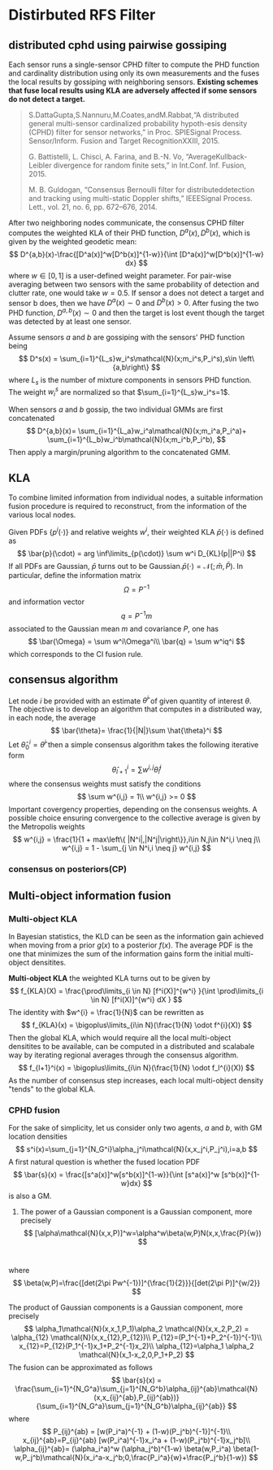 # Distirbuted RFS Filter

## distributed cphd using pairwise gossiping

 Each sensor runs a single-sensor CPHD filter to compute the PHD function and cardinality distribution using only its own measurements and the fuses the local  results by gossiping with neighboring sensors. **Existing schemes that fuse local results using KLA are adversely affected if some sensors do not detect a target.** 

> S.DattaGupta,S.Nannuru,M.Coates,andM.Rabbat,“A distributed general multi-sensor cardinalized probability hypoth-esis density (CPHD) filter for sensor networks,” in Proc. SPIESignal Process. Sensor/Inform. Fusion and Target RecognitionXXIII, 2015.
>
> G. Battistelli, L. Chisci, A. Farina, and B.-N. Vo, “AverageKullback-Leibler divergence for random finite sets,” in Int.Conf. Inf. Fusion, 2015.
>
> M. B. Guldogan, “Consensus Bernoulli filter for distributeddetection and tracking using multi-static Doppler shifts,” IEEESignal Process. Lett., vol. 21, no. 6, pp. 672–676, 2014.

After two neighboring nodes communicate, the consensus CPHD filter computes the weighted KLA of their PHD function, $D^a(x),D^b(x)$, which is given by the weighted geodetic mean:
$$
D^{a,b}(x)-\frac{[D^a(x)]^w[D^b(x)]^{1-w}}{\int [D^a(x)]^w[D^b(x)]^{1-w} dx}
$$
where $w \in [0,1]$ is a user-defined weight parameter. For pair-wise averaging between two sensors with the same probability of detection and clutter rate, one would take $w=0.5$.  If sensor a does not detect a target and sensor b does, then we have $D^a(x) \sim 0$ and $D^b(x) > 0$. After fusing the two PHD function, $D^{a,b}(x)\sim 0$ and then the target is lost event though the target was detected by at least one sensor.



Assume sensors $a$ and $b$ are gossiping with the sensors' PHD function being
$$
D^s(x) = \sum_{i=1}^{L_s}w_i^s\mathcal{N}(x;m_i^s,P_i^s),s\in \left\{a,b\right\}
$$
where $L_s$ is the number of mixture components in sensors PHD function. The weight $w_i^s$ are normalized so that $\sum_{i=1}^{L_s}w_i^s=1$.

When sensors $a$ and $b$ gossip, the two individual GMMs are first concatenated
$$
D^{a,b}(x)= \sum_{i=1}^{L_a}w_i^a\mathcal{N}(x;m_i^a,P_i^a)+ \sum_{i=1}^{L_b}w_i^b\mathcal{N}(x;m_i^b,P_i^b),
$$
Then apply a margin/pruning algorithm to the concatenated GMM.

## KLA

To combine limited information from individual nodes, a suitable information fusion procedure is required to reconstruct, from the information of the various local nodes.



Given PDFs $\left\{p^i(\cdot) \right\}$ and relative weights $w^{i}$, their weighted KLA $\bar{p}(\cdot)$ is defined as
$$
\bar{p}(\cdot) = arg \inf\limits_{p(\cdot)} \sum w^i D_{KL}(p||P^i)
$$
If all PDFs are Gaussian, $\bar{p}$ turns out to be Gaussian.$\bar{p}(\cdot)=\mathcal{N}(;\bar{m},\bar{P})$. In particular, define the information matrix
$$
\Omega=P^{-1}
$$
and information vector
$$
q=P^{-1}m
$$
associated to the Gaussian mean $m$ and covariance $P$, one has
$$
\bar{\Omega} = \sum w^i\Omega^i\\
\bar{q} = \sum w^iq^i
$$
which corresponds to the CI fusion rule.

## consensus algorithm

Let node $i$ be provided with an estimate $\hat{\theta}^i$ of given quantity of interest $\theta$. The objective is to develop an algorithm that computes in a distributed way, in each node, the average
$$
\bar{\theta}= \frac{1}{|N|}\sum \hat{\theta}^i
$$
Let $\hat{\theta}^i_0 = \hat{\theta}^i$ then a simple consensus algorithm takes the following iterative form
$$
\hat{\theta}^i_{l+1} = \sum w^{i,j}\hat{\theta}^j_l
$$
where the consensus weights must satisfy the conditions
$$
\sum w^{i,j} = 1\\
w^{i,j} >= 0
$$
Important covergency properties, depending on the consensus weights. A possible choice ensuring convergence to the collective average is given by the Metropolis weights
$$
w^{i,j} = \frac{1}{1 + max\left\{ |N^i|,|N^j|\right\}},i\in N,j\in N^i,i \neq j\\
w^{i,j} = 1 - \sum_{j \in N^i,i \neq j} w^{i,j}
$$

### consensus on posteriors(CP)

## Multi-object information fusion 

### Multi-object KLA

In Bayesian statistics, the KLD can be seen as the information gain  achieved when moving from a prior $g(x)$ to a posterior $f(x)$.  The average PDF is the one that minimizes the sum of the information gains form the initial multi-object densitites. 

**Multi-object KLA** the weighted KLA turns out to be given by
$$
f_{KLA}(X) = \frac{\prod\limits_{i \in N} [f^i(X)]^{w^i} }{\int \prod\limits_{i \in N} [f^i(X)]^{w^i} dX }
$$
The identity with $w^{i} = \frac{1}{N}$ can be rewritten as 
$$
f_{KLA}(x) = \bigoplus\limits_{i\in N}(\frac{1}{N} \odot f^{i}(X))
$$
Then the global KLA, which would require all the local multi-object densitites to be available, can be computed in a distributed and scalabale way by iterating regional averages through the consensus algorithm.
$$
f_{l+1}^i(x) = \bigoplus\limits_{i\in N}(\frac{1}{N} \odot f_l^{i}(X))
$$
As the number of consensus step increases, each local multi-object density "tends" to the global KLA.

### CPHD fusion

For the sake of simplicity, let us consider only two agents, $a$ and $b$, with GM location densities
$$
s^i(x)=\sum_{j=1}^{N_G^i}\alpha_j^i\mathcal{N}(x,x_j^i,P_j^i),i=a,b
$$
A first natural question is whether the fused location PDF
$$
\bar{s}(x) = \frac{[s^a(x)]^w[s^b(x)]^{1-w}}{\int [s^a(x)]^w [s^b(x)]^{1-w}dx}
$$
is also a GM.

1. The power of a Gaussian component is a Gaussian component, more precisely
   $$
   [\alpha\mathcal{N}(x,x,P)]^w=\alpha^w\beta(w,P)N(x,x,\frac{P}{w})
   $$
   ​

where
$$
\beta(w,P)=\frac{[det(2\pi Pw^{-1})]^{\frac{1}{2}}}{[det(2\pi P)]^{w/2}}
$$


The product of Gaussian components is a Gaussian component, more precisely
$$
\alpha_1\mathcal{N}(x,x_1,P_1)\alpha_2 \mathcal{N}(x,x_2,P_2) = \alpha_{12} \mathcal{N}(x,x_{12},P_{12})\\
P_{12}=(P_1^{-1}+P_2^{-1})^{-1}\\
x_{12}=P_{12}(P_1^{-1}x_1+P_2^{-1}x_2)\\
\alpha_{12}=\alpha_1 \alpha_2 \mathcal{N}(x_1-x_2,0,P_1+P_2)
$$
The fusion can be approximated as follows
$$
\bar{s}(x) = \frac{\sum_{i=1}^{N_G^a}\sum_{j=1}^{N_G^b}\alpha_{ij}^{ab}\mathcal{N}(x,x_{ij}^{ab},P_{ij}^{ab})}{\sum_{i=1}^{N_G^a}\sum_{j=1}^{N_G^b}\alpha_{ij}^{ab}}
$$
where
$$
P_{ij}^{ab} = [w(P_i^a)^{-1} + (1-w)(P_j^b)^{-1}]^{-1}\\
x_{ij}^{ab}=P_{ij}^{ab} [w(P_i^a)^{-1}x_i^a + (1-w)(P_j^b)^{-1}x_j^b]\\
\alpha_{ij}^{ab}= (\alpha_i^a)^w (\alpha_j^b)^{1-w} \beta(w,P_i^a) \beta(1-w,P_j^b)\mathcal{N}(x_i^a-x_j^b;0,\frac{P_i^a}{w}+\frac{P_j^b}{1-w})
$$






















